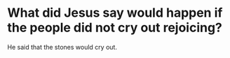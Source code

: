 # What did Jesus say would happen if the people did not cry out rejoicing?

He said that the stones would cry out.
